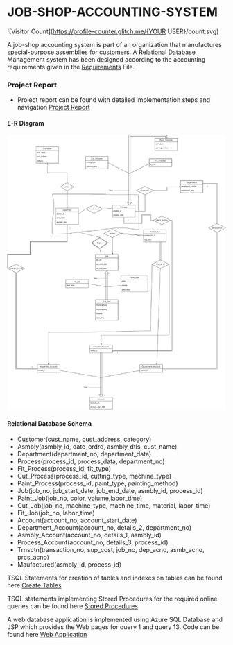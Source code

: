 # JOB-SHOP-ACCOUNTING-SYSTEM

![Visitor Count](https://profile-counter.glitch.me/{YOUR USER}/count.svg)

A job-shop accounting system is part of an organization that manufactures special-purpose assemblies for customers. 
A Relational Database Management system has been designed according to the accounting requirements given in the [Requirements](./Project_Requirements.pdf) File.

### Project Report
  * Project report can be found with detailed implementation steps and navigation [Project Report](./DB_REPORT.pdf)

####                                        E-R Diagram

![ER_Diagram](./ER_Diagram.png) 

#### Relational Database Schema 
 * Customer(cust_name, cust_address, category)
 * Asmbly(asmbly_id, date_ordrd, asmbly_dtls, cust_name)
 * Department(department_no, department_data)
 * Process(process_id, process_data, department_no)
 * Fit_Process(process_id, fit_type)
 * Cut_Process(process_id, cutting_type, machine_type)
 * Paint_Process(process_id, paint_type, painting_method)
 * Job(job_no, job_start_date, job_end_date, asmbly_id, process_id)
 * Paint_Job(job_no, color, volume,labor_time)
 * Cut_Job(job_no, machine_type, machine_time, material, labor_time)
 * Fit_Job(job_no, labor_time)
 * Account(account_no, account_start_date)
 * Department_Account(account_no, details_2, department_no)
 * Asmbly_Account(account_no, details_1, asmbly_id)
 * Process_Account(account_no, details_3, process_id)
 * Trnsctn(transaction_no, sup_cost, job_no, dep_acno, asmb_acno, prcs_acno)
 * Maufactured(asmbly_id, process_id)
 
TSQL Statements for creation of tables and indexes on tables can be found here [Create Tables](./Create-Tables.sql)

TSQL statements implementing Stored Procedures for the required online queries can be found here [Stored Procedures](./Stored_Procedures.sql)

A web database application is implemented using Azure SQL Database and JSP which provides the Web pages for query 1 and query 13. 
Code can be found here [Web Application](./Job_Shop_Accounting_System)
